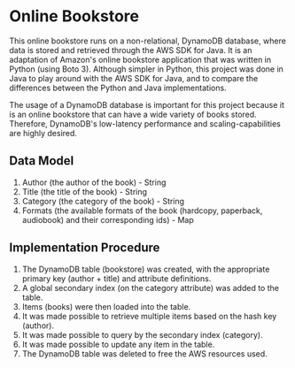 # Online Bookstore
This online bookstore runs on a non-relational, DynamoDB database, where data is stored and retrieved through
the AWS SDK for Java. It is an adaptation of Amazon's online bookstore application 
that was written in Python (using Boto 3). Although simpler in Python, this project was done
in Java to play around with the AWS SDK for Java, and to compare the differences between
the Python and Java implementations.

The usage of a DynamoDB database is important for this project because it is an online 
bookstore that can have a wide variety of books stored. Therefore, DynamoDB's low-latency 
performance and scaling-capabilities are highly desired.

## Data Model
1. Author (the author of the book) - String
2. Title (the title of the book) - String
3. Category (the category of the book) - String
4. Formats (the available formats of the book (hardcopy, paperback, audiobook) and their corresponding ids) - Map

## Implementation Procedure
1. The DynamoDB table (bookstore) was created, with the appropriate primary key (author + title) and attribute definitions.
2. A global secondary index (on the category attribute) was added to the table.
3. Items (books) were then loaded into the table.
4. It was made possible to retrieve multiple items based on the hash key (author).
5. It was made possible to query by the secondary index (category).
6. It was made possible to update any item in the table.
7. The DynamoDB table was deleted to free the AWS resources used.
